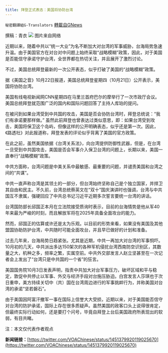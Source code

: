 ```yaml
---
title: 拜登正式表态：美国将协防台湾
---
```

`秘密翻譯組G-Translators` [轉載自GNews](https://gnews.org/zh-hans/1610142/)

撰稿：青衣
![](https://assets.gnews.org/wp-content/uploads/2021/10/图片1-64.png)
图片来自网络

近期以来，随着中共以“统一大业”为名不断加大对台湾的军事威胁，台海局势急速升温。由于美国官方在对台对中问题上始终采取“战略模糊”政策，因此，对于美国是否能信守承诺守护台湾，全世界都在热切关注，并且展开了激烈讨论。

不过，美国总统拜登最新的一次公开表态，似乎打破了美国的“战略模糊”政策。

据《美国之音》10月22日报道，美国总统拜登星期四（10月21日）公开表示，美国将协防台湾。

美国有线电视新闻网CNN星期四在马里兰首府巴尔的摩举行了一次市政厅会议。美国总统拜登就范围广泛的国内和国际问题回答了主持人库珀的提问。

在被问到如果台湾受到中共国的攻击，美国是否会协防台湾时，拜登总统说：“我们有承诺要那样做。” 虽然此前拜登也曾表达过类似意思，即：如果台湾受到攻击，美国将保卫这个岛屿，但像这样的公开明确表态，似乎还是第一次。因此，《路透社》对此报道称，拜登发表的评论似乎背离了美国的官方政策。

在此之前，虽然美国依据《台湾关系法》，向台湾提供防御性武器，但是，在台湾一旦受到中共国攻击，美国是否会军事介入保卫台湾的问题上，长期以来，美国一直奉行“战略模糊”政策。

中共方面称，台湾问题是中美关系中最敏感、最重要的问题，并谴责美国和台湾之间的“共谋”。

中共一直声称台湾是其领土的一部分，但台湾始终坚称自己是个独立国家，并捍卫其自由和民主。不久前，台湾总统蔡英文在“双十”国庆演讲时也强调，台湾与中共国互不隶属，强硬回应了中共总书记习近平近期多次誓言要统一台湾的讲话。

台湾国防部长邱国正本月在立法院接受质询时表示，目前的台海情势是他从军40年来最为严峻的时刻，而且解放军将在2025年具备全面攻台的能力。

然而，邱国正的估算或许还是太为乐观。以目前的形势来看，如果没有美国及其他盟国协助防护台湾，中共随时可能全面攻台，并且早已做好的计划和准备。

过去几年来，台海局势日趋紧张。尤其是近期，中共一再加大对台湾的军事恫吓。10月初的几天，中共派出多达150架次的各种军机侵扰台湾西南防空识别区，其数量之大，机种之多，频率之繁，实属空前。中共外交部发言人赵立坚甚至在一次记者会上发出了“台湾只是中共国的一个省”的狂言。

美国国务院10月3日发表声明，指责中共加大对台军事压力，破坏区域和平与稳定，敦促中共停止以军事、外交与经济手段对台施压胁迫。白宫发言人莎琪也于次日重申，美方持续关切中（共）国在台湾周边进行的军事挑衅行为，并称美国对台湾的承诺“坚若磐石”。

由于美国因阿富汗撤军一事在国际上信誉大大受损，近期以来，对于美国能否信守对台湾的防护承诺，国际上存在很多质疑声。虽然美国的政客口头上说得很肯定，但最终实际行动如何，还是要打个问号，毕竟自拜登上台后美国政府所表现出的软弱，有目共睹。

注：本文仅代表作者观点

**新闻链接：**[https://twitter.com/VOAChinese/status/1451379920119025670](https://twitter.com/VOAChinese/status/1451379920119025670)
